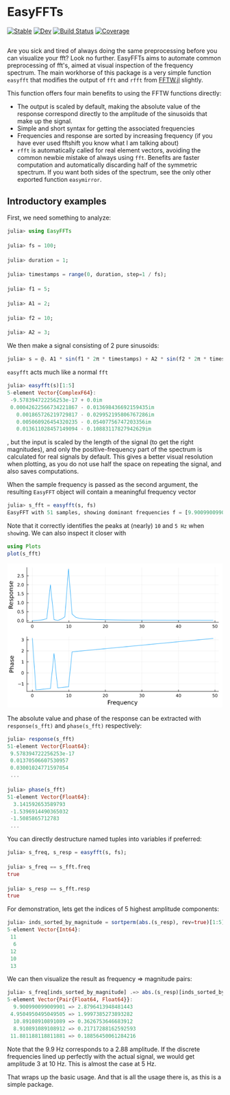 # EasyFFTs

[![Stable](https://img.shields.io/badge/docs-stable-blue.svg)](https://KronosTheLate.github.io/EasyFFTs.jl/stable/)
[![Dev](https://img.shields.io/badge/docs-dev-blue.svg)](https://KronosTheLate.github.io/EasyFFTs.jl/dev/)
[![Build Status](https://github.com/KronosTheLate/EasyFFTs.jl/actions/workflows/CI.yml/badge.svg?branch=main)](https://github.com/KronosTheLate/EasyFFTs.jl/actions/workflows/CI.yml?query=branch%3Amain)
[![Coverage](https://codecov.io/gh/KronosTheLate/EasyFFTs.jl/branch/main/graph/badge.svg)](https://codecov.io/gh/KronosTheLate/EasyFFTs.jl)

##
Are you sick and tired of always doing the same preprocessing before you can visualize your fft? Look no further. EasyFFTs aims to automate common preprocessing of fft's, aimed at visual inspection of the frequency spectrum. The main workhorse of this package is a very simple function `easyfft` that modifies the output of `fft` and `rfft` from [FFTW.jl](https://github.com/JuliaMath/FFTW.jl) slightly.  

This function offers four main benefits to using the FFTW functions directly:
- The output is scaled by default, making the absolute value of the response 
correspond directly to the amplitude of the sinusoids that make up the signal.
- Simple and short syntax for getting the associated frequencies
- Frequencies and response are sorted by increasing frequency (if you have ever used fftshift you know what I am talking about)
- `rfft` is automatically called for real element vectors, avoiding 
the common newbie mistake of always using `fft`. Benefits are faster computation 
and automatically discarding half of the symmetric spectrum. If you want both 
sides of the spectrum, see the only other exported function `easymirror`.

## Introductory examples
First, we need something to analyze:
```julia
julia> using EasyFFTs

julia> fs = 100;

julia> duration = 1;

julia> timestamps = range(0, duration, step=1 / fs);

julia> f1 = 5;

julia> A1 = 2;

julia> f2 = 10;

julia> A2 = 3;
```

We then make a signal consisting of 2 pure sinusoids:
```julia
julia> s = @. A1 * sin(f1 * 2π * timestamps) + A2 * sin(f2 * 2π * timestamps);
```

`easyfft` acts much like a normal `fft`
```julia
julia> easyfft(s)[1:5]
5-element Vector{ComplexF64}:
 -9.578394722256253e-17 + 0.0im
 0.00042622566734221867 - 0.013698436692159435im
   0.001865726219729817 - 0.029952195806767286im
   0.005060926454320235 - 0.05407756747203356im
   0.013611028457149094 - 0.10883117827942629im
```
, but the input is scaled by the length of the signal (to get the right magnitudes), and 
only the positive-frequency part of the spectrum is calculated for real signals by default. This gives a better visual 
resolution when plotting, as you do not use half the space on repeating the signal, and also saves computations.

When the sample frequency is passed as the second argument, the resulting
`EasyFFT` object will contain a meaningful frequency vector
```julia
julia> s_fft = easyfft(s, fs)
EasyFFT with 51 samples, showing dominant frequencies f = [9.900990099009901, 4.9504950495049505]
```
Note that it correctly identifies the peaks at (nearly) ``10`` and ``5 Hz`` when
`show`ing. We can also inspect it closer with
```julia
using Plots
plot(s_fft)
```
![Visualization of FFT](assets/s_fft.png)

The absolute value and phase of the response can be extracted with
`response(s_fft)` and `phase(s_fft)` respectively:
```julia
julia> response(s_fft)
51-element Vector{Float64}:
 9.578394722256253e-17
 0.01370506607530957
 0.03001024771597054
 ...

julia> phase(s_fft)
51-element Vector{Float64}:
  3.141592653589793
 -1.5396914490365032
 -1.5085865712783
 ...
```

You can directly destructure named tuples into variables if preferred:
```julia
julia> s_freq, s_resp = easyfft(s, fs); 

julia> s_freq == s_fft.freq
true

julia> s_resp == s_fft.resp
true
```

For demonstration, lets get the indices of 5 highest amplitude components:
```julia
julia> inds_sorted_by_magnitude = sortperm(abs.(s_resp), rev=true)[1:5]
5-element Vector{Int64}:
 11
  6
 12
 10
 13
```

We can then visualize the result as frequency => magnitude pairs:
```julia
julia> s_freq[inds_sorted_by_magnitude] .=> abs.(s_resp)[inds_sorted_by_magnitude]
5-element Vector{Pair{Float64, Float64}}:
  9.900990099009901 => 2.8796413948481443
 4.9504950495049505 => 1.9997385273893282
  10.89108910891089 => 0.3626753646683912
  8.910891089108912 => 0.21717288162592593
 11.881188118811881 => 0.18856450061284216
```

Note that the 9.9 Hz corresponds to a 2.88 amplitude. If the discrete 
frequencies lined up perfectly with the actual signal, we would get amplitude 3
at 10 Hz. This is almost the case at 5 Hz.

That wraps up the basic usage. And that is all the usage there is, as this is a
simple package.
